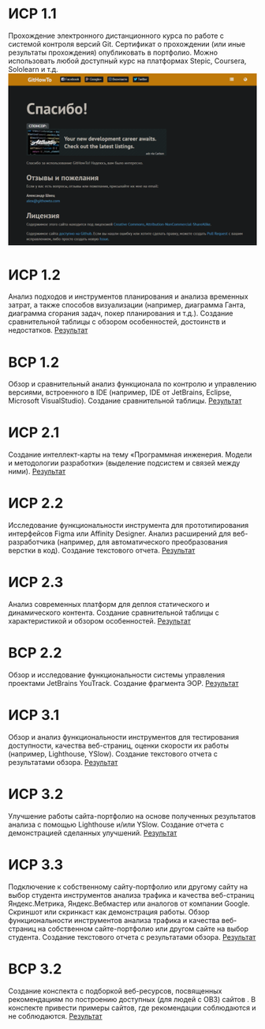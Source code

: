 <h1>ИСР 1.1</h1>
Прохождение электронного дистанционного курса по работе с системой контроля версий Git. Сертификат о прохождении (или иные результаты прохождения) опубликовать в портфолио. Можно использовать любой доступный курс на платформах Stepic, Coursera, Sololearn и т.д.
<img src="ИСР 1.1 Мозговой.png">
<h1>ИСР 1.2</h1>  	
Анализ подходов и инструментов планирования и анализа временных затрат, а также способов визуализации (например, диаграмма Ганта, диаграмма сгорания задач, покер планирования и т.д.). Создание сравнительной таблицы с обзором особенностей, достоинств и недостатков.  
<a href="https://github.com/mozgovoy/Project-Management/blob/main/%D0%98%D0%A1%D0%A0%201.2%20%D0%9C%D0%BE%D0%B7%D0%B3%D0%BE%D0%B2%D0%BE%D0%B9.pdf">Результат</a>
<h1>ВСР 1.2</h1>
Обзор и сравнительный анализ функционала по контролю и управлению версиями, встроенного в IDE (например, IDE от JetBrains, Eclipse, Microsoft VisualStudio). Создание сравнительной таблицы.  
<a href="https://github.com/mozgovoy/Project-Management/blob/main/%D0%92%D0%A1%D0%A0%201.2%20%D0%9C%D0%BE%D0%B7%D0%B3%D0%BE%D0%B2%D0%BE%D0%B9.pdf">Результат</a>
<h1>ИСР 2.1</h1>
Создание интеллект-карты на тему «Программная инженерия. Модели и методологии разработки» (выделение подсистем и связей между ними).   
<a href="https://mm.tt/2147346906?t=AQdL2r26hj">Результат</a>
<h1>ИСР 2.2</h1>
Исследование функциональности инструмента для прототипирования интерфейсов Figma или Affinity Designer. Анализ расширений для веб-разработчика (например, для автоматического преобразования верстки в код). Создание текстового отчета. 
<a href="https://github.com/mozgovoy/Project-Management/blob/main/%D0%98%D0%A1%D0%A0%202.2.%20%D0%9C%D0%BE%D0%B7%D0%B3%D0%BE%D0%B2%D0%BE%D0%B9.pdf">Результат</a>
<h1>ИСР 2.3</h1>
Анализ современных платформ для деплоя статического и динамического контента. Создание сравнительной таблицы с характеристикой и обзором особенностей.
<a href="https://github.com/mozgovoy/Project-Management/blob/main/%D0%98%D0%A1%D0%A0%202.3%20%D0%9C%D0%BE%D0%B7%D0%B3%D0%BE%D0%B2%D0%BE%D0%B9.pdf">Результат</a>
<h1>ВСР 2.2</h1>
Обзор и исследование функциональности системы управления проектами JetBrains YouTrack. Создание фрагмента ЭОР.
<a href="https://github.com/mozgovoy/Project-Management/blob/main/%D0%92%D0%A1%D0%A0%202.2%20%D0%9C%D0%BE%D0%B7%D0%B3%D0%BE%D0%B2%D0%BE%D0%B9.pdf">Результат</a>
<h1>ИСР 3.1</h1>
Обзор и анализ функциональности инструментов для тестирования доступности, качества веб-страниц, оценки скорости их работы (например, Lighthouse, YSlow). Создание текстового отчета с результатами обзора. 
<a href="https://github.com/mozgovoy/Project-Management/blob/main/%D0%98%D0%A1%D0%A0%203.1%20%D0%9C%D0%BE%D0%B7%D0%B3%D0%BE%D0%B2%D0%BE%D0%B9.pdf">Результат</a>
<h1>ИСР 3.2</h1>
Улучшение работы сайта-портфолио на основе полученных результатов анализа с помощью Lighthouse и/или YSlow. Создание отчета с демонстрацией сделанных улучшений.
<a href="https://github.com/mozgovoy/Project-Management/blob/main/%D0%98%D0%A1%D0%A0%203.2%20%D0%9C%D0%BE%D0%B7%D0%B3%D0%BE%D0%B2%D0%BE%D0%B9.pdf">Результат</a>
<h1>ИСР 3.3</h1>
Подключение к собственному сайту-портфолио или другому сайту на выбор студента инструментов анализа трафика и качества веб-страниц Яндекс.Метрика, Яндекс.Вебмастер или аналогов от компании Google. Скриншот или скринкаст как демонстрация работы. Обзор функциональности инструментов анализа трафика и качества веб-страниц на собственном сайте-портфолио или другом сайте на выбор студента. Создание текстового отчета с результатами обзора. 
<a href="https://github.com/mozgovoy/Project-Management/blob/main/%D0%98%D0%A1%D0%A0%203.3%20%D0%9C%D0%BE%D0%B7%D0%B3%D0%BE%D0%B2%D0%BE%D0%B9.pdf">Результат</a>
<h1>ВСР 3.2</h1>
Создание конспекта с подборкой веб-ресурсов, посвященных рекомендациям по построению доступных (для людей с ОВЗ) сайтов . В конспекте привести примеры сайтов, где рекомендации соблюдаются и не соблюдаются.
<a href="https://github.com/mozgovoy/Project-Management/blob/main/%D0%92%D0%A1%D0%A0%203.2%20%D0%9C%D0%BE%D0%B7%D0%B3%D0%BE%D0%B2%D0%BE%D0%B9.pdf">Результат</a>
